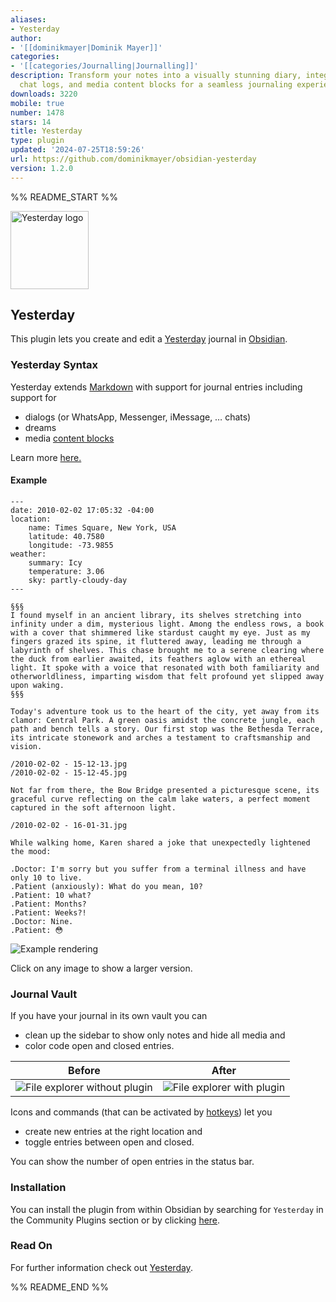 ```yaml
---
aliases:
- Yesterday
author:
- '[[dominikmayer|Dominik Mayer]]'
categories:
- '[[categories/Journalling|Journalling]]'
description: Transform your notes into a visually stunning diary, integrating dialogs,
  chat logs, and media content blocks for a seamless journaling experience.
downloads: 3220
mobile: true
number: 1478
stars: 14
title: Yesterday
type: plugin
updated: '2024-07-25T18:59:26'
url: https://github.com/dominikmayer/obsidian-yesterday
version: 1.2.0
---
```


%% README_START %%

<img alt="Yesterday logo" src="yesterday-logo.svg" width="125" height="125">

## Yesterday

This plugin lets you create and edit a [Yesterday](https://www.yesterday.md) journal in [Obsidian](https://obsidian.md).

### Yesterday Syntax

Yesterday extends [Markdown](https://www.markdownguide.org/basic-syntax/) with support for journal entries including support for

- dialogs (or WhatsApp, Messenger, iMessage, … chats)
- dreams
- media [content blocks](https://ia.net/writer/support/library/content-blocks)

Learn more [here.](https://mitado.notion.site/How-to-write-d3d76812fdef4bf3aa48d727d53c6e0d)

#### Example

```
---
date: 2010-02-02 17:05:32 -04:00
location:
    name: Times Square, New York, USA
    latitude: 40.7580
    longitude: -73.9855
weather:
    summary: Icy
    temperature: 3.06
    sky: partly-cloudy-day
---

§§§
I found myself in an ancient library, its shelves stretching into infinity under a dim, mysterious light. Among the endless rows, a book with a cover that shimmered like stardust caught my eye. Just as my fingers grazed its spine, it fluttered away, leading me through a labyrinth of shelves. This chase brought me to a serene clearing where the duck from earlier awaited, its feathers aglow with an ethereal light. It spoke with a voice that resonated with both familiarity and otherworldliness, imparting wisdom that felt profound yet slipped away upon waking.
§§§

Today's adventure took us to the heart of the city, yet away from its clamor: Central Park. A green oasis amidst the concrete jungle, each path and bench tells a story. Our first stop was the Bethesda Terrace, its intricate stonework and arches a testament to craftsmanship and vision.

/2010-02-02 - 15-12-13.jpg
/2010-02-02 - 15-12-45.jpg

Not far from there, the Bow Bridge presented a picturesque scene, its graceful curve reflecting on the calm lake waters, a perfect moment captured in the soft afternoon light.

/2010-02-02 - 16-01-31.jpg

While walking home, Karen shared a joke that unexpectedly lightened the mood:

.Doctor: I'm sorry but you suffer from a terminal illness and have only 10 to live.
.Patient (anxiously): What do you mean, 10?
.Patient: 10 what?
.Patient: Months?
.Patient: Weeks?!
.Doctor: Nine.
.Patient: 😳
```

![Example rendering](https://ik.imagekit.io/mitado/obsidian-yesterday-example_yuoXeej6j.png)

Click on any image to show a larger version.

### Journal Vault

If you have your journal in its own vault you can

- clean up the sidebar to show only notes and hide all media and
- color code open and closed entries.

Before             |  After
:-------------------------:|:-------------------------:
![File explorer without plugin](https://ik.imagekit.io/mitado/obsidian-yesterday-explorer-before_OO7k4XSds.png?updatedAt=1708838224342)|![File explorer with plugin](https://ik.imagekit.io/mitado/obsidian-yesterday-explorer-after_fTS5VBiQG.png?updatedAt=1708838224168)

Icons and commands (that can be activated by [hotkeys](https://help.obsidian.md/User+interface/Hotkeys)) let you

- create new entries at the right location and
- toggle entries between open and closed.

You can show the number of open entries in the status bar.

### Installation

You can install the plugin from within Obsidian by searching for `Yesterday` in the Community Plugins section or by clicking [here](https://obsidian.md/plugins?id=yesterday).

### Read On

For further information check out [Yesterday](https://www.yesterday.md).

%% README_END %%